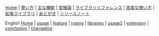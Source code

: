 [Home](Home) | [使い方](usage) | [主な機能](feature) | [型推論](typing) | [ライブラリリファレンス](libraries) | [高度な使い方](usage2) | [拡張ライブラリ](extension) | [あとがき](conclusion) | [リリースノート](changelog)

English
[Home](Home-en) | [usage](usage-en) | [feature](feature-en) | [typing](typing-en) | [libraries](libraries-en) | [usage2](usage2-en) | [extension](extension-en) | [conclusion](conclusion-en) | [changelog](changelog-en)

